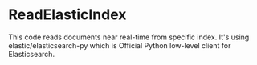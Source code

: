 # ReadElasticIndex
This code reads documents near real-time from specific index.
It's using elastic/elasticsearch-py which is Official Python low-level client for Elasticsearch.

